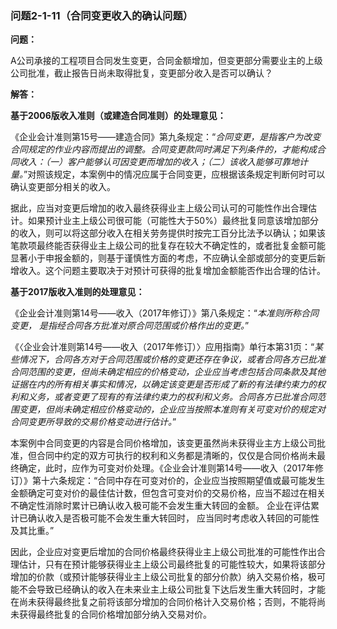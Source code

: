 ### 问题2-1-11（合同变更收入的确认问题）

**问题：**

A公司承接的工程项目合同发生变更，合同金额增加，但变更部分需要业主的上级公司批准，截止报告日尚未取得批复，变更部分收入是否可以确认？

**解答：**

**基于2006版收入准则（或建造合同准则）的处理意见：**

《企业会计准则第15号——建造合同》第九条规定：“*合同变更，是指客户为改变合同规定的作业内容而提出的调整。合同变更款同时满足下列条件的，才能构成合同收入：（一）客户能够认可因变更而增加的收入；（二）该收入能够可靠地计量。*”对照该规定，本案例中的情况应属于合同变更，应根据该条规定判断何时可以确认变更部分相关的收入。

据此，应当对变更后增加的收入最终获得业主上级公司认可的可能性作出合理估计。如果预计业主上级公司很可能（可能性大于50%）最终批复同意该增加部分的收入，则可以将这部分收入在相关劳务提供时按完工百分比法予以确认；如果该笔款项最终能否获得业主上级公司的批复存在较大不确定性的，或者批复金额可能显著小于申报金额的，则基于谨慎性方面的考虑，不应确认全部或部分的变更后新增收入。这个问题主要取决于对预计可获得的批复增加金额能否作出合理的估计。

**基于2017版收入准则的处理意见：**

《企业会计准则第14号——收入（2017年修订）》第八条规定：“*本准则所称合同变更，
是指经合同各方批准对原合同范围或价格作出的变更。*”

《〈企业会计准则第14号——收入（2017年修订）〉应用指南》单行本第31页：“*某些情况下，合同各方对于合同范围或价格的变更还存在争议，或者合同各方已批准合同范围的变更，但尚未确定相应的价格变动，企业应当考虑包括合同条款及其他证据在内的所有相关事实和情况，以确定该变更是否形成了新的有法律约束力的权利和义务，或者变更了现有的有法律约束力的权利和义务。合同各方已批准合同范围变更，但尚未确定相应价格变动的，企业应当按照本准则有关可变对价的规定对合同变更所导致的交易价格变动进行估计。*”

本案例中合同变更的内容是合同价格增加，该变更虽然尚未获得业主方上级公司批准，但合同中约定的双方可执行的权利和义务都是清晰的，仅仅是合同价格尚未最终确定，此时，应作为可变对价处理。《企业会计准则第14号——收入（2017年修订）》第十六条规定：“合同中存在可变对价的，企业应当按照期望值或最可能发生金额确定可变对价的最佳估计数，但包含可变对价的交易价格，应当不超过在相关不确定性消除时累计已确认收入极可能不会发生重大转回的金额。
企业在评估累计已确认收入是否极可能不会发生重大转回时，
应当同时考虑收入转回的可能性及其比重。”

因此，企业应对变更后增加的合同价格最终获得业主上级公司批准的可能性作出合理估计，只有在预计能够获得业主上级公司最终批复的可能性较大，如果将该部分增加的价款（或预计能够获得业主上级公司批复的部分价款）纳入交易价格，极可能不会导致已经确认的收入在未来业主上级公司批复下达后发生重大转回时，才能在尚未获得最终批复之前将该部分增加的合同价格计入交易价格；否则，不能将尚未获得最终批复的合同价格增加部分纳入交易对价。